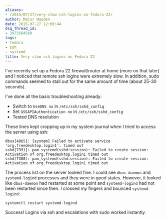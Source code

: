 ```yaml
---
aliases:
- /2015/07/27/very-slow-ssh-logins-on-fedora-22/
author: Major Hayden
date: 2015-07-27 12:09:44
dsq_thread_id:
- 3975604560
tags:
- fedora
- ssh
- systemd
title: Very slow ssh logins on Fedora 22
---
```


I've recently set up a Fedora 22 firewall/router at home (more on that later) and I noticed that remote ssh logins were extremely slow. In addition, sudo commands seemed to stall out for the same amount of time (about 25-30 seconds).

I've done all the basic troubleshooting already:

  * Switch to `UseDNS no` in `/etc/ssh/sshd_config`
  * Set `GSSAPIAuthentication no` in `/etc/ssh/sshd_config`
  * Tested DNS resolution

These lines kept cropping up in my system journal when I tried to access the server using ssh:

```
dbus[4865]: [system] Failed to activate service 'org.freedesktop.login1': timed out
sshd[7391]: pam_systemd(sshd:session): Failed to create session: Activation of org.freedesktop.login1 timed out
sshd[7388]: pam_systemd(sshd:session): Failed to create session: Activation of org.freedesktop.login1 timed out
```


The process list on the server looked fine. I could see `dbus-daemon` and `systemd-logind` processes and they were in good states. However, it looked like `dbus-daemon` had restarted at some point and `systemd-logind` had not been restarted since then. I crossed my fingers and bounced `systemd-logind`:

```
systemctl restart systemd-logind
```


Success! Logins via ssh and escalations with sudo worked instantly.